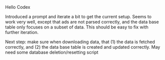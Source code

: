 Hello Codex

Introduced a prompt and iterate a bit to get the current setup. Seems to work very well, except that ads are not parsed correctly, and the data base table only focuses on a subset of data. This should be easy to fix with further iteration.

Next step: make sure when downloading data, that (1) the data is fetched correctly, and (2) the data base table is created and updated correctly. May need some database deletion/resetting script